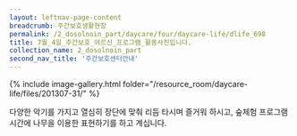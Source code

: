 ```yaml
--- 
layout: leftnav-page-content 
breadcrumb: 주간보호생활현장 
permalink: /2_dosolnoin_part/daycare/four/daycare-life/dlife_698
title: 7월_4일_주간보호_어르신_프로그램_활동사진입니다.
collection_name: 2_dosolnoin_part
second_nav_title: '주간보호센터안내' 
---
```

{% include image-gallery.html folder="/resource_room/daycare-life/files/201307-31/" %}




다양한 악기를 가지고 열심히 장단에 맞춰 리듬 타시며 즐거워 하시고,
숲체험 프로그램 시간에 나무을 이용한 표현하기를 하고 계십니다.